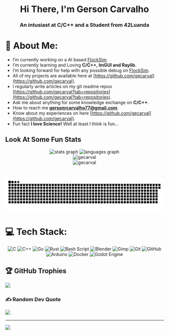 <h1 align="center">Hi There, I'm Gerson Carvalho</h1>
<h3 align="center">An intusiast at C/C++ and a Student from 42Luanda</h3>

# 💫 About Me:
- I’m currently working on a AI based [FlockSim](https://github.com/gecarval/FlockSim).
- I’m currently learning and Loving **C/C++, ImGUI and Raylib**.
- I’m looking forward for help with any possible debug on [FlockSim](https://github.com/gecarval/FlockSim).
- All of my projects are available here at [https://github.com/gecarval](https://github.com/gecarval).
- I regularly write articles on my git readme repos [https://github.com/gecarval?tab=repositories](https://github.com/gecarval?tab=repositories).
- Ask me about anything for some knowledge exchange on **C/C++**.
- How to reach me **gersonrcarvalho77@gmail.com**.
- Know about my experiences on here [https://github.com/gecarval](https://github.com/gecarval).
- Fun fact **I love Science!** Well at least I think is fun...

<h2 align="left">Look At Some Fun Stats</h2>

<div align="center">
  <img src="https://github-readme-stats.vercel.app/api?username=gecarval&hide_title=false&hide_rank=false&show_icons=true&include_all_commits=true&count_private=true&disable_animations=false&theme=dark&locale=en&hide_border=false" height="150" alt="stats graph"  />
  <img src="https://github-readme-stats.vercel.app/api/top-langs?username=gecarval&locale=en&hide_title=false&layout=compact&card_width=320&langs_count=5&theme=dark&hide_border=false" height="150" alt="languages graph"  />
</div>

<div align="center">
  <img src="https://github-readme-streak-stats.herokuapp.com/?user=gecarval&theme=dark&hide_border=false" alt="gecarval" />
</div>

<div align="center">
  <img src="https://komarev.com/ghpvc/?username=gecarval&label=Profile%20views&color=0e75b6&style=flat" alt="gecarval" />
</div>

###

<br clear="center">
<img src="https://raw.githubusercontent.com/gecarval/gecarval/output/snake.svg" alt="Snake animation" />

###

# 💻 Tech Stack:
<div align="center">

![C](https://img.shields.io/badge/c-%2300599C.svg?style=for-the-badge&logo=c&logoColor=white) ![C++](https://img.shields.io/badge/c++-%2300599C.svg?style=for-the-badge&logo=c%2B%2B&logoColor=white) ![Go](https://img.shields.io/badge/go-%2300ADD8.svg?style=for-the-badge&logo=go&logoColor=white) ![Rust](https://img.shields.io/badge/rust-%23000000.svg?style=for-the-badge&logo=rust&logoColor=white) ![Bash Script](https://img.shields.io/badge/bash_script-%23121011.svg?style=for-the-badge&logo=gnu-bash&logoColor=white) ![Blender](https://img.shields.io/badge/blender-%23F5792A.svg?style=for-the-badge&logo=blender&logoColor=white) ![Gimp](https://img.shields.io/badge/Gimp-657D8B?style=for-the-badge&logo=gimp&logoColor=FFFFFF) ![Git](https://img.shields.io/badge/git-%23F05033.svg?style=for-the-badge&logo=git&logoColor=white) ![GitHub](https://img.shields.io/badge/github-%23121011.svg?style=for-the-badge&logo=github&logoColor=white) ![Arduino](https://img.shields.io/badge/-Arduino-00979D?style=for-the-badge&logo=Arduino&logoColor=white) ![Docker](https://img.shields.io/badge/docker-%230db7ed.svg?style=for-the-badge&logo=docker&logoColor=white) ![Godot Engine](https://img.shields.io/badge/GODOT-%23FFFFFF.svg?style=for-the-badge&logo=godot-engine)
</div>

## 🏆 GitHub Trophies
![](https://github-profile-trophy.vercel.app/?username=gecarval&theme=radical&no-frame=false&no-bg=false&margin-w=4)

### ✍️ Random Dev Quote
![](https://quotes-github-readme.vercel.app/api?type=horizontal&theme=radical)

---
[![](https://visitcount.itsvg.in/api?id=gecarval&icon=0&color=0)](https://visitcount.itsvg.in)

<!-- Proudly created with GPRM ( https://gprm.itsvg.in ) -->
<!---
gecarval/gecarval is a ✨ special ✨ repository because its `README.md` (this file) appears on your GitHub profile.
You can click the Preview link to take a look at your changes.
--->
